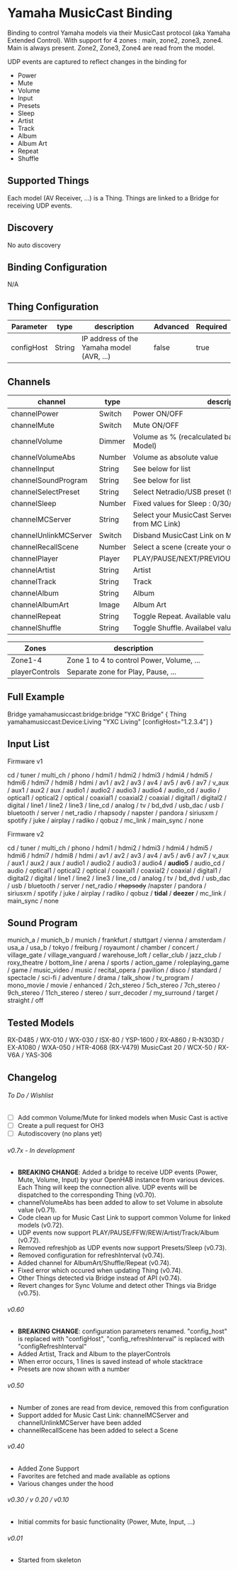 # Yamaha MusicCast Binding

Binding to control Yamaha models via their MusicCast protocol (aka Yamaha Extended Control).
With support for 4 zones : main, zone2, zone3, zone4. Main is always present. Zone2, Zone3, Zone4 are read from the model.

UDP events are captured to reflect changes in the binding for

- Power
- Mute
- Volume
- Input
- Presets
- Sleep
- Artist
- Track
- Album
- Album Art
- Repeat
- Shuffle

## Supported Things

Each model (AV Receiver, ...) is a Thing. Things are linked to a Bridge for receiving UDP events.

## Discovery

No auto discovery

## Binding Configuration

N/A

## Thing Configuration

| Parameter              | type    | description                                             | Advanced | Required      |
|------------------------|---------|---------------------------------------------------------|----------|---------------|
| configHost             | String  | IP address of the Yamaha model (AVR, ...)               | false    | true          |


## Channels

| channel               | type   | description                                                        |
|-----------------------|--------|--------------------------------------------------------------------|
| channelPower          | Switch | Power ON/OFF                                                       |
| channelMute           | Switch | Mute ON/OFF                                                        |
| channelVolume         | Dimmer | Volume as % (recalculated based on Max Volume Model)               |
| channelVolumeAbs      | Number | Volume as absolute value                                           |
| channelInput          | String | See below for list                                                 |
| channelSoundProgram   | String | See below for list                                                 |
| channelSelectPreset   | String | Select Netradio/USB preset (fetched from model)                    |
| channelSleep          | Number | Fixed values for Sleep : 0/30/60/90/120                            |
| channelMCServer       | String | Select your MusicCast Server (empty to remove client from MC Link) |
| channelUnlinkMCServer | Switch | Disband MusicCast Link on Master                                   |
| channelRecallScene    | Number | Select a scene (create your own dropdown list!)                    |
| channelPlayer         | Player | PLAY/PAUSE/NEXT/PREVIOUS/REWIND/FASTFORWARD                        |
| channelArtist         | String | Artist                                                             |
| channelTrack          | String | Track                                                              |
| channelAlbum          | String | Album                                                              |
| channelAlbumArt       | Image  | Album Art                                                          |
| channelRepeat         | String | Toggle Repeat. Available values: Off, One, All                     |
| channelShuffle        | String | Toggle Shuffle. Availabel values: Off, On, Songs, Album            |


| Zones                | description                                          |
|----------------------|------------------------------------------------------|
| Zone1-4              | Zone 1 to 4 to control Power, Volume, ...            |
| playerControls       | Separate zone for Play, Pause, ...                   |

## Full Example

Bridge yamahamusiccast:bridge:bridge "YXC Bridge" {
Thing yamahamusiccast:Device:Living "YXC Living" [configHost="1.2.3.4"]
}

## Input List

Firmware v1

cd / tuner / multi_ch / phono / hdmi1 / hdmi2 / hdmi3 / hdmi4 / hdmi5 / hdmi6 / hdmi7 /
hdmi8 / hdmi / av1 / av2 / av3 / av4 / av5 / av6 / av7 / v_aux / aux1 / aux2 / aux / audio1 /
audio2 / audio3 / audio4 / audio_cd / audio / optical1 / optical2 / optical / coaxial1 / coaxial2 /
coaxial / digital1 / digital2 / digital / line1 / line2 / line3 / line_cd / analog / tv / bd_dvd /
usb_dac / usb / bluetooth / server / net_radio / rhapsody / napster / pandora / siriusxm /
spotify / juke / airplay / radiko / qobuz / mc_link / main_sync / none

Firmware v2

cd / tuner / multi_ch / phono / hdmi1 / hdmi2 / hdmi3 / hdmi4 / hdmi5 / hdmi6 / hdmi7 / 
hdmi8 / hdmi / av1 / av2 / av3 / av4 / av5 / av6 / av7 / v_aux / aux1 / aux2 / aux / audio1 / 
audio2 / audio3 / audio4 / **audio5** / audio_cd / audio / optical1 / optical2 / optical / coaxial1 / coaxial2 / 
coaxial / digital1 / digital2 / digital / line1 / line2 / line3 / line_cd / analog / tv / bd_dvd / 
usb_dac / usb / bluetooth / server / net_radio / ~~rhapsody~~ /napster / pandora / siriusxm / 
spotify / juke / airplay / radiko / qobuz / **tidal** / **deezer** / mc_link / main_sync / none

## Sound Program

munich_a / munich_b / munich / frankfurt / stuttgart / vienna / amsterdam / usa_a / usa_b /
tokyo / freiburg / royaumont / chamber / concert / village_gate / village_vanguard /
warehouse_loft / cellar_club / jazz_club / roxy_theatre / bottom_line / arena / sports /
action_game / roleplaying_game / game / music_video / music / recital_opera / pavilion /
disco / standard / spectacle / sci-fi / adventure / drama / talk_show / tv_program /
mono_movie / movie / enhanced / 2ch_stereo / 5ch_stereo / 7ch_stereo / 9ch_stereo /
11ch_stereo / stereo / surr_decoder / my_surround / target / straight / off

## Tested Models

RX-D485 / WX-010 / WX-030 / ISX-80 / YSP-1600 / RX-A860 / R-N303D / EX-A1080 / WXA-050 / HTR-4068 (RX-V479)
MusicCast 20 / WCX-50 / RX-V6A / YAS-306

## Changelog

###### To Do / Wishlist

- [ ] Add common Volume/Mute for linked models when Music Cast is active
- [ ] Create a pull request for OH3
- [ ] Autodiscovery (no plans yet)

###### v0.7x - In development

- **BREAKING CHANGE**: Added a bridge to receive UDP events (Power, Mute, Volume, Input) by your OpenHAB instance from various devices. Each Thing will keep the connection alive. UDP events will be dispatched to the corresponding Thing (v0.70).
- channelVolumeAbs has been added to allow to set Volume in absolute value (v0.71).
- Code clean up for Music Cast Link to support common Volume for linked models (v0.72).
- UDP events now support PLAY/PAUSE/FFW/REW/Artist/Track/Album (v0.72).
- Removed refreshjob as UDP events now support Presets/Sleep (v0.73).
- Removed configuration for refreshInterval (v0.74).
- Added channel for AlbumArt/Shuffle/Repeat (v0.74).
- Fixed error which occured when updating Thing (v0.74).
- Other Things detected via Bridge instead of API (v0.74).
- Revert changes for Sync Volume and detect other Things via Bridge (v0.75).

###### v0.60

- **BREAKING CHANGE**: configuration parameters renamed. "config_host" is replaced with "configHost", "config_refreshInterval" is replaced with "configRefreshInterval"
- Added Artist, Track and Album to the playerControls
- When error occurs, 1 lines is saved instead of whole stacktrace
- Presets are now shown with a number

###### v0.50

- Number of zones are read from device, removed this from configuration
- Support added for Music Cast Link: channelMCServer and channelUnlinkMCServer have been added
- channelRecallScene has been added to select a Scene

###### v0.40

- Added Zone Support
- Favorites are fetched and made available as options
- Various changes under the hood

###### v0.30 / v 0.20 / v0.10

- Initial commits for basic functionality (Power, Mute, Input, ...)

###### v0.01

- Started from skeleton
